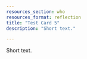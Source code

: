```yaml
---
resources_section: who
resources_format: reflection
title: "Test Card 5"
description: "Short text."

---
```


Short text.
